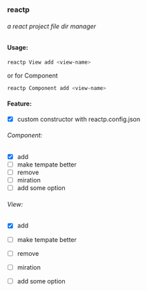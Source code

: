 ### reactp

###### a react project file dir manager

#### Usage:
```bash
reactp View add <view-name>
```
or for Component
```bash
reactp Component add <view-name>
```

#### Feature:

- [x] custom constructor with reactp.config.json
  
###### Component:
- [x] add
- [ ] make tempate better
- [ ] remove
- [ ] miration
- [ ] add some option
 
###### View:
- [x] add
- [ ] make tempate better
- [ ] remove
- [ ] miration
- [ ] add some option




